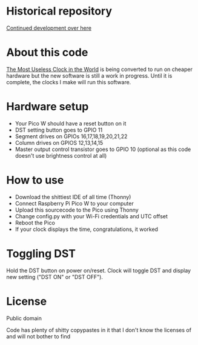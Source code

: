 # Historical repository

[Continued development over here](https://github.com/wurthless-elektroniks/clock)

# About this code

[The Most Useless Clock in the World](https://github.com/wurthless-elektroniks/clock_v1) is being converted to run on cheaper hardware but the new software is still a work in progress. Until it is complete, the clocks I make will run this software.

# Hardware setup

* Your Pico W should have a reset button on it
* DST setting button goes to GPIO 11
* Segment drives on GPIOs 16,17,18,19,20,21,22
* Column drives on GPIOS 12,13,14,15
* Master output control transistor goes to GPIO 10 (optional as this code doesn't use brightness control at all)

# How to use

* Download the shittiest IDE of all time (Thonny)
* Connect Raspberry Pi Pico W to your computer
* Upload this sourcecode to the Pico using Thonny
* Change config.py with your Wi-Fi credentials and UTC offset
* Reboot the Pico
* If your clock displays the time, congratulations, it worked

# Toggling DST

Hold the DST button on power on/reset. Clock will toggle DST and display new setting ("DST ON" or "DST OFF").

# License

Public domain

Code has plenty of shitty copypastes in it that I don't know the licenses of and will not bother to find

